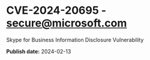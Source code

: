 # CVE-2024-20695 - secure@microsoft.com

Skype for Business Information Disclosure Vulnerability

**Publish date:** 2024-02-13
